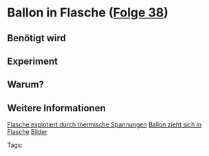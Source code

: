 # Ballon in Flasche ([Folge 38](http://minkorrekt.de/methodisch-inkorrekt-folge-38-fazit-fart/))

## Benötigt wird


## Experiment


## Warum?

## Weitere Informationen
[Flasche explotiert durch thermische Spannungen](http://youtu.be/4vYEJKfdbyM)
[Ballon zieht sich in Flasche](http://youtu.be/2GJ6L7QlLvg)
[Bilder](https://plus.google.com/photos/107341743493109591753/albums/6082972802986040801?authkey=CNau4s79svvCAw)


Tags: 
